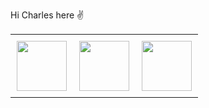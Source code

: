 Hi Charles here :v: 

  <table align= "center">
    <tr>
      <td style="padding:10px">
      <img src="https://user-images.githubusercontent.com/59829833/183091907-c4bbf6c5-6793-4e92-b42d-567dd670ee02.svg" width="80" height= "80"/>
      </td>
      <td style="padding:10px">
      <img src="https://user-images.githubusercontent.com/59829833/183093054-f1272500-04d5-4f91-a65f-3b387e5f28b5.png" width="80" height= "80"/>
      </td>
      <td style="padding:10px">
      <img src="https://user-images.githubusercontent.com/59829833/183096163-37a26212-c5bf-4ab5-9a10-fa249b84dd02.png" width="80" height= "80"/>
      </td>
    </tr>
  </table>


<!---
Kagiri11/Kagiri11 is a ✨ special ✨ repository because its `README.md` (this file) appears on your GitHub profile.
You can click the Preview link to take a look at your changes.
--->
